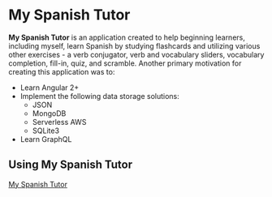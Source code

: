 # My Spanish Tutor

**My Spanish Tutor** is an application created to help beginning learners, including myself, learn Spanish by studying flashcards and utilizing various other exercises - a verb conjugator, verb and vocabulary sliders, vocabulary completion, fill-in, quiz, and scramble. Another primary motivation for creating this application was to:

* Learn Angular 2+
* Implement the following data storage solutions:
	* JSON
	* MongoDB
	* Serverless AWS
	* SQLite3
* Learn GraphQL

## Using My Spanish Tutor

[My Spanish Tutor](https://deryx.github.io/spanish-tutor-2/ "My Spanish Tutor")
